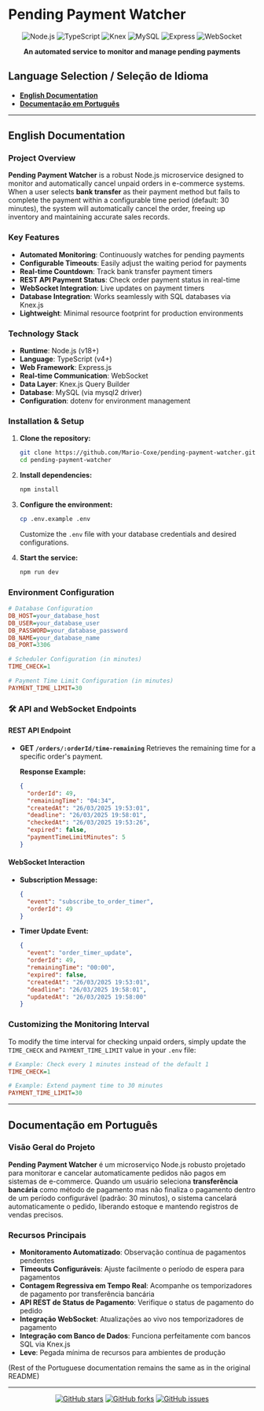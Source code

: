 # Pending Payment Watcher

<div align="center">
  
![Node.js](https://img.shields.io/badge/Node.js-18%2B-43853D?style=for-the-badge&logo=node.js&logoColor=white)
![TypeScript](https://img.shields.io/badge/TypeScript-4%2B-3178C6?style=for-the-badge&logo=typescript&logoColor=white)
![Knex](https://img.shields.io/badge/Knex.js-ORM-E16426?style=for-the-badge)
![MySQL](https://img.shields.io/badge/MySQL-Database-4479A1?style=for-the-badge&logo=mysql&logoColor=white)
![Express](https://img.shields.io/badge/Express-Web%20Framework-000000?style=for-the-badge&logo=express&logoColor=white)
![WebSocket](https://img.shields.io/badge/WebSocket-Real--time-4A90E2?style=for-the-badge)

</div>

<p align="center">
  <b>An automated service to monitor and manage pending payments</b>
</p>

## Language Selection / Seleção de Idioma

- **[English Documentation](#english-documentation)**
- **[Documentação em Português](#documentação-em-português)**

---

## English Documentation

### Project Overview

**Pending Payment Watcher** is a robust Node.js microservice designed to monitor and automatically cancel unpaid orders in e-commerce systems. When a user selects **bank transfer** as their payment method but fails to complete the payment within a configurable time period (default: 30 minutes), the system will automatically cancel the order, freeing up inventory and maintaining accurate sales records.

### Key Features

- **Automated Monitoring**: Continuously watches for pending payments
- **Configurable Timeouts**: Easily adjust the waiting period for payments
- **Real-time Countdown**: Track bank transfer payment timers
- **REST API Payment Status**: Check order payment status in real-time
- **WebSocket Integration**: Live updates on payment timers
- **Database Integration**: Works seamlessly with SQL databases via Knex.js
- **Lightweight**: Minimal resource footprint for production environments

### Technology Stack

- **Runtime**: Node.js (v18+)
- **Language**: TypeScript (v4+)
- **Web Framework**: Express.js
- **Real-time Communication**: WebSocket
- **Data Layer**: Knex.js Query Builder
- **Database**: MySQL (via mysql2 driver)
- **Configuration**: dotenv for environment management

### Installation & Setup

1. **Clone the repository:**
   ```sh
   git clone https://github.com/Mario-Coxe/pending-payment-watcher.git
   cd pending-payment-watcher
   ```

2. **Install dependencies:**
   ```sh
   npm install
   ```

3. **Configure the environment:**
   ```sh
   cp .env.example .env
   ```
   Customize the `.env` file with your database credentials and desired configurations.

4. **Start the service:**
   ```sh
   npm run dev
   ```

### Environment Configuration

```ini
# Database Configuration
DB_HOST=your_database_host
DB_USER=your_database_user
DB_PASSWORD=your_database_password
DB_NAME=your_database_name
DB_PORT=3306

# Scheduler Configuration (in minutes)
TIME_CHECK=1

# Payment Time Limit Configuration (in minutes)
PAYMENT_TIME_LIMIT=30
```

### 🛠️ API and WebSocket Endpoints

#### REST API Endpoint
- **GET `/orders/:orderId/time-remaining`**
  Retrieves the remaining time for a specific order's payment.

  **Response Example:**
  ```json
  {
    "orderId": 49,
    "remainingTime": "04:34",
    "createdAt": "26/03/2025 19:53:01",
    "deadline": "26/03/2025 19:58:01",
    "checkedAt": "26/03/2025 19:53:26",
    "expired": false,
    "paymentTimeLimitMinutes": 5
  }
  ```

#### WebSocket Interaction
- **Subscription Message:**
  ```json
  {
    "event": "subscribe_to_order_timer",
    "orderId": 49
  }
  ```

- **Timer Update Event:**
  ```json
  {
    "event": "order_timer_update",
    "orderId": 49,
    "remainingTime": "00:00",
    "expired": false,
    "createdAt": "26/03/2025 19:53:01",
    "deadline": "26/03/2025 19:58:01",
    "updatedAt": "26/03/2025 19:58:00"
  }
  ```

### Customizing the Monitoring Interval

To modify the time interval for checking unpaid orders, simply update the `TIME_CHECK` and `PAYMENT_TIME_LIMIT` value in your `.env` file:

```ini
# Example: Check every 1 minutes instead of the default 1
TIME_CHECK=1

# Example: Extend payment time to 30 minutes
PAYMENT_TIME_LIMIT=30
```

---

## Documentação em Português

### Visão Geral do Projeto

**Pending Payment Watcher** é um microserviço Node.js robusto projetado para monitorar e cancelar automaticamente pedidos não pagos em sistemas de e-commerce. Quando um usuário seleciona **transferência bancária** como método de pagamento mas não finaliza o pagamento dentro de um período configurável (padrão: 30 minutos), o sistema cancelará automaticamente o pedido, liberando estoque e mantendo registros de vendas precisos.

### Recursos Principais

- **Monitoramento Automatizado**: Observação contínua de pagamentos pendentes
- **Timeouts Configuráveis**: Ajuste facilmente o período de espera para pagamentos
- **Contagem Regressiva em Tempo Real**: Acompanhe os temporizadores de pagamento por transferência bancária
- **API REST de Status de Pagamento**: Verifique o status de pagamento do pedido
- **Integração WebSocket**: Atualizações ao vivo nos temporizadores de pagamento
- **Integração com Banco de Dados**: Funciona perfeitamente com bancos SQL via Knex.js
- **Leve**: Pegada mínima de recursos para ambientes de produção

(Rest of the Portuguese documentation remains the same as in the original README)

---

<div align="center">

[![GitHub stars](https://img.shields.io/github/stars/Mario-Coxe/pending-payment-watcher?style=social)](https://github.com/Mario-Coxe/pending-payment-watcher/stargazers)
[![GitHub forks](https://img.shields.io/github/forks/Mario-Coxe/pending-payment-watcher?style=social)](https://github.com/Mario-Coxe/pending-payment-watcher/network/members)
[![GitHub issues](https://img.shields.io/github/issues/Mario-Coxe/pending-payment-watcher?style=social)](https://github.com/Mario-Coxe/pending-payment-watcher/issues)

</div>